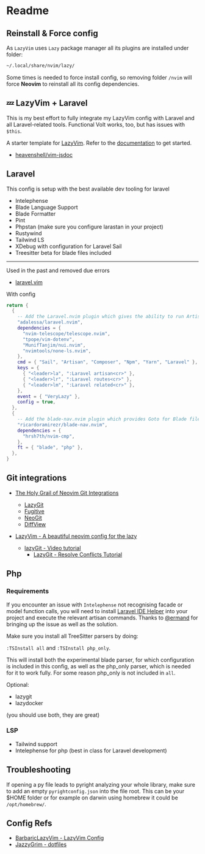 # Readme

## Reinstall & Force config

As `LazyVim` uses `Lazy` package manager all its plugins are installed under folder:

```sh
~/.local/share/nvim/lazy/
```

Some times is needed to force install config, so removing folder `/nvim` will force **Neovim** to reinstall all its config dependencies.

## 💤 LazyVim + Laravel

This is my best effort to fully integrate my LazyVim config with Laravel and all Laravel-related tools.
Functional Volt works, too, but has issues with `$this`.

A starter template for [LazyVim](https://github.com/LazyVim/LazyVim).
Refer to the [documentation](https://lazyvim.github.io/installation) to get started.

- [heavenshell/vim-jsdoc](https://github.com/heavenshell/vim-jsdoc)

## Laravel

This config is setup with the best available dev tooling for laravel

- Intelephense
- Blade Language Support
- Blade Formatter
- Pint
- Phpstan (make sure you configure larastan in your project)
- Rustywind
- Tailwind LS
- XDebug with configuration for Laravel Sail
- Treesitter beta for blade files included

---

Used in the past and removed due errors

- [laravel.vim](https://github.com/adalessa/laravel.nvim)

With config

```lua
return {
  {
    -- Add the Laravel.nvim plugin which gives the ability to run Artisan commands
    "adalessa/laravel.nvim",
    dependencies = {
      "nvim-telescope/telescope.nvim",
      "tpope/vim-dotenv",
      "MunifTanjim/nui.nvim",
      "nvimtools/none-ls.nvim",
    },
    cmd = { "Sail", "Artisan", "Composer", "Npm", "Yarn", "Laravel" },
    keys = {
      { "<leader>la", ":Laravel artisan<cr>" },
      { "<leader>lr", ":Laravel routes<cr>" },
      { "<leader>lm", ":Laravel related<cr>" },
    },
    event = { "VeryLazy" },
    config = true,
  },
  {
    -- Add the blade-nav.nvim plugin which provides Goto for Blade files.
    "ricardoramirezr/blade-nav.nvim",
    dependencies = {
      "hrsh7th/nvim-cmp",
    },
    ft = { "blade", "php" },
  },
}
```

## Git integrations

- [The Holy Grail of Neovim Git Integrations](https://www.youtube.com/watch?v=K-FKqXj8BAQ)
  - [LazyGit](https://youtu.be/K-FKqXj8BAQ?t=100)
  - [Fugitive](https://youtu.be/K-FKqXj8BAQ?t=222)
  - [NeoGit](https://youtu.be/K-FKqXj8BAQ?t=347)
  - [DiffView](https://youtu.be/K-FKqXj8BAQ?t=537)

- [LazyVim - A beautiful neovim config for the lazy](https://www.barbarianmeetscoding.com/notes/neovim-lazyvim/)
  - [lazyGit - Video tutorial](https://www.youtube.com/watch?v=CPLdltN7wgE)
    - [LazyGit - Resolve Conflicts Tutorial](https://www.youtube.com/watch?v=CPLdltN7wgE)

## Php

### Requirements

If you encounter an issue with `Intelephense` not recognising facade or model function calls, you will need to install [Laravel IDE Helper](https://github.com/barryvdh/laravel-ide-helper) into your project and execute the relevant artisan commands. Thanks to [@ermand](https://github.com/ermand) for bringing up the issue as well as the solution.

Make sure you install all TreeSitter parsers by doing:

`:TSInstall all` and `:TSInstall php_only`.

This will install both the experimental blade parser, for which configuration is included in this config, as well as the php_only parser, which is needed for it to work fully.
For some reason php_only is not included in `all`.

Optional:

- lazygit
- lazydocker

(you should use both, they are great)

### LSP

- Tailwind support
- Intelephense for php (best in class for Laravel development)

## Troubleshooting

If opening a py file leads to pyright analyzing your whole library, make sure to add an empty `pyrightconfig.json` into the file root.
This can be your $HOME folder or for example on darwin using homebrew it could be `/opt/homebrew/`.

## Config Refs

- [BarbaricLazyVim - LazyVim Config](https://github.com/Vintharas/BarbaricLazyVim)
- [JazzyGrim - dotfiles](https://github.com/JazzyGrim/dotfiles/tree/master/.config/nvim)
